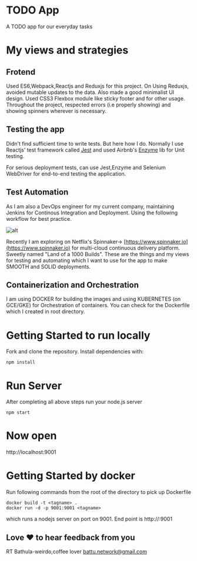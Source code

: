 # TODO App
A TODO app for our everyday tasks

# My views and strategies
## Frotend
Used ES6,Webpack,Reactjs and Reduxjs for this project. On Using Reduxjs, avoided mutable updates to the data. Also made a good minimalist UI design. Used CSS3 Flexbox module like sticky footer and for other usage.
Throughout the project, respected errors (i.e properly showing) and showing spinners wherever is necessary. 

## Testing the app
Didn't find sufficient time to write tests. But here how I do. Normally I use Reactjs' test framework called [Jest](https://facebook.github.io/jest/) and used Airbnb's [Enzyme](http://airbnb.io/enzyme) lib for Unit testing.

For serious deployment tests, can use Jest,Enzyme and Selenium WebDriver for end-to-end testing the application.

## Test Automation
As I am also a DevOps engineer for my current company, maintaining Jenkins for Continous Integration and Deployment.
Using the following workflow for best practice.

![alt](http://s3-sa-east-1.amazonaws.com/todovapersonal/gitflow2.png)

Recently I am exploring on Netflix's Spinnaker-> [https://www.spinnaker.io](https://www.spinnaker.io) for multi-cloud continuous delivery platform. Sweetly named "Land of a 1000 Builds". These are the things and my views for testing and automating which I want to use for the app to make SMOOTH and SOLID deployments.

## Containerization and Orchestration
I am using DOCKER for building the images and using KUBERNETES (on GCE/GKE) for Orchestration of containers.
You can check for the Dockerfile which I created in root directory.

# Getting Started to run locally

Fork and clone the repository. Install dependencies with:

``npm install``

# Run Server
After completing all above steps run your node.js server
```
npm start
```
# Now open 
http://localhost:9001

# Getting Started by docker
Run following commands from the root of the directory to pick up Dockerfile

```
docker build -t <tagname> .
docker run -d -p 9001:9001 <tagname>
```
which runs a nodejs server on port on 9001. End point is http://<docker-machine-ip>:9001

## Love :heart: to hear feedback from you
RT Bathula-weirdo,coffee lover
battu.network@gmail.com

